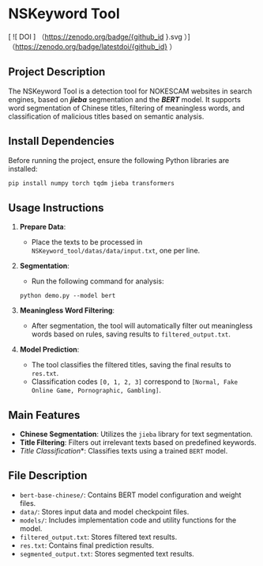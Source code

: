 # NSKeyword Tool
[ ![ DOI ] （https://zenodo.org/badge/{github_id }.svg ）] （https://zenodo.org/badge/latestdoi/{github_id} ）

## Project Description

The NSKeyword Tool is a detection tool for NOKESCAM websites in search engines, based on ***jieba*** segmentation and the ***BERT*** model. 
It supports word segmentation of Chinese titles, filtering of meaningless words, and classification of malicious titles based on semantic analysis.


## Install Dependencies

Before running the project, ensure the following Python libraries are installed:

```bash
pip install numpy torch tqdm jieba transformers
```

## Usage Instructions

1. **Prepare Data**:

   - Place the texts to be processed in `NSKeyword_tool/datas/data/input.txt`, one per line.

2. **Segmentation**:

   - Run the following command for analysis:
   ```
   python demo.py --model bert
   ```

3. **Meaningless Word Filtering**:

   - After segmentation, the tool will automatically filter out meaningless words based on rules, saving results to `filtered_output.txt`.

4. **Model Prediction**:
   - The tool classifies the filtered titles, saving the final results to `res.txt`.
   - Classification codes `[0, 1, 2, 3]` correspond to `[Normal, Fake Online Game, Pornographic, Gambling]`.


## Main Features

- **Chinese Segmentation**: Utilizes the `jieba` library for text segmentation.
- **Title Filtering**: Filters out irrelevant texts based on predefined keywords.
- *Title Classification**: Classifies texts using a trained `BERT` model.


## File Description

- `bert-base-chinese/`: Contains BERT model configuration and weight files.
- `data/`: Stores input data and model checkpoint files.
- `models/`: Includes implementation code and utility functions for the model.
- `filtered_output.txt`: Stores filtered text results.
- `res.txt`: Contains final prediction results.
- `segmented_output.txt`: Stores segmented text results.

